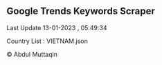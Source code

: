 

## Google Trends Keywords Scraper 
 
Last Update 13-01-2023 , 05:49:34

Country List :
VIETNAM.json



© Abdul Muttaqin 
